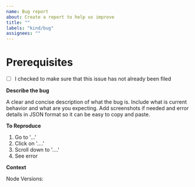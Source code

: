 ```yaml
---
name: Bug report
about: Create a report to help us improve
title: ""
labels: "kind/bug"
assignees: ""
---
```


# Prerequisites

- [ ] I checked to make sure that this issue has not already been filed

**Describe the bug**

A clear and concise description of what the bug is. Include what is current behavior and what are you expecting. Add screenshots if needed and error details in JSON format so it can be easy to copy and paste.

**To Reproduce**

1. Go to '...'
2. Click on '....'
3. Scroll down to '....'
4. See error

**Context**

Node Versions:
